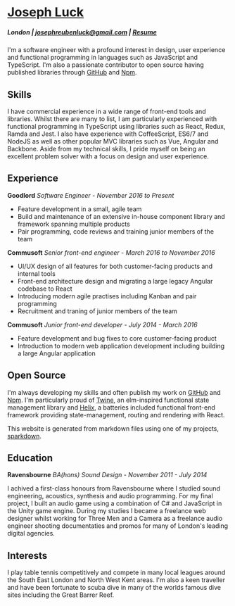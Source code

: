 # [Joseph Luck](./index)

##### London | josephreubenluck@gmail.com | [Resume](./resume)

I'm a software engineer with a profound interest in design, user experience and functional programming in languages such as JavaScript and TypeScript. I'm also a passionate contributor to open source having published libraries through [GitHub](https://github.com/josephluck) and [Npm](https://www.npmjs.com/~josephluck).

## Skills

I have commercial experience in a wide range of front-end tools and libraries. Whilst there are many to list, I am particularly experienced with functional programming in TypeScript using libraries such as React, Redux, Ramda and Jest. I also have experience with CoffeeScript, ES6/7 and NodeJS as well as other popular MVC libraries such as Vue, Angular and Backbone. Aside from my technical skills, I pride myself on being an excellent problem solver with a focus on design and user experience.

## Experience

**Goodlord** _Software Engineer - November 2016 to Present_

* Feature development in a small, agile team
* Build and maintenance of an extensive in-house component library and framework spanning multiple products
* Pair programming, code reviews and training junior members of the team

**Commusoft** _Senior front-end engineer - March 2016 to November 2016_

* UI/UX design of all features for both customer-facing products and internal tools
* Front-end architecture design and migrating a large legacy Angular codebase to React
* Introducing modern agile practises including Kanban and pair programming
* Recruitment and traning of junior members of the team

**Commusoft** _Junior front-end developer - July 2014 - March 2016_

* Feature development and bug fixes to core customer-facing product
* Introduction to modern web application development including building a large Angular application

## Open Source

I'm always developing my skills and often publish my work on [GitHub](https://github.com/josephluck) and [Npm](https://npmjs.com/~josephluck). I'm particularly proud of [Twine](https://github.com/josephluck/twine), an elm-inspired functional state management library and [Helix](https://github.com/josephluck/helix), a batteries included functional front-end framework providing state-management, routing and rendering with React.

This website is generated from markdown files using one of my projects, [sparkdown](https://github.com/josephluck/sparkdown).

## Education

**Ravensbourne** _BA(hons) Sound Design - November 2011 - July 2014_

I achived a first-class honours from Ravensbourne where I studied sound engineering, acoustics, synthesis and audio programming. For my final project, I built an audio game using a combination of C# and JavaScript in the Unity game engine. During my studies I became a freelance web designer whilst working for Three Men and a Camera as a freelance audio engineer shooting documentaties and promos for many of London's leading digital agencies.

## Interests

I play table tennis competitively and compete in many local leagues around the South East London and North West Kent areas. I'm also a keen traveller and have been fortunate to scuba dive in many of the worlds famous dive sites including the Great Barrer Reef.
